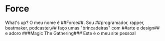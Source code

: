 # Force
What's up?
O meu nome é ##Force##. Sou ##programador, rapper, beatmaker, podcaster,## faço umas "brincadeiras" com ##arte e design## e adoro ###Magic The Gathering###
Este é o meu site pessoal
